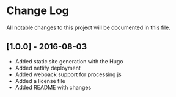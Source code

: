 # Change Log
All notable changes to this project will be documented in this file.

## [1.0.0] - 2016-08-03

- Added static site generation with the Hugo
- Added netlify deployment
- Added webpack support for processing js
- Added a license file
- Added README with changes
